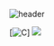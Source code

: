![header](https://capsule-render.vercel.app/api?type=waving&color=timeGradient&height=300&section=header&text=Soohyeon%20Hwang&fontSize=90)

[![C](https://img.shields.io/badge/C-4051B5?style=flat-square&logo=C&logoColor=black)]
<img src="https://img.shields.io/badge/html-E34F26?style=for-the-badge&logo=html5&logoColor=white">
